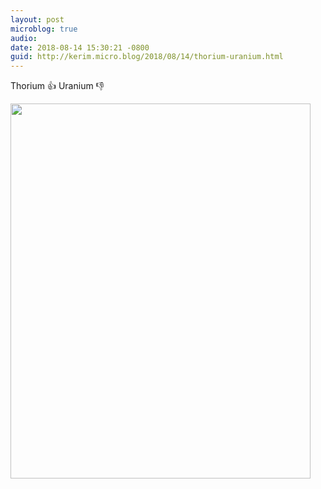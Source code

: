 ```yaml
---
layout: post
microblog: true
audio: 
date: 2018-08-14 15:30:21 -0800
guid: http://kerim.micro.blog/2018/08/14/thorium-uranium.html
---
```

Thorium 👍 Uranium 👎

<img src="http://micro.oxus.net/uploads/2018/879e674bf9.jpg" width="480" height="600" />
